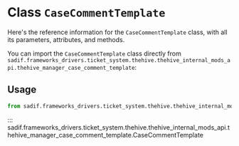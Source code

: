 # Class `CaseCommentTemplate`

Here's the reference information for the `CaseCommentTemplate` class, with all its parameters, attributes, and methods.

You can import the `CaseCommentTemplate` class directly from `sadif.frameworks_drivers.ticket_system.thehive.thehive_internal_mods_api.thehive_manager_case_comment_template`:

## Usage

```python
from sadif.frameworks_drivers.ticket_system.thehive.thehive_internal_mods_api.thehive_manager_case_comment_template import CaseCommentTemplate
```

::: sadif.frameworks_drivers.ticket_system.thehive.thehive_internal_mods_api.thehive_manager_case_comment_template.CaseCommentTemplate